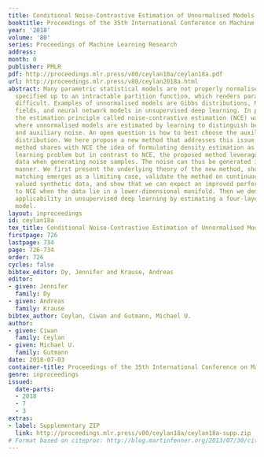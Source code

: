 ```yaml
---
title: Conditional Noise-Contrastive Estimation of Unnormalised Models
booktitle: Proceedings of the 35th International Conference on Machine Learning
year: '2018'
volume: '80'
series: Proceedings of Machine Learning Research
address: 
month: 0
publisher: PMLR
pdf: http://proceedings.mlr.press/v80/ceylan18a/ceylan18a.pdf
url: http://proceedings.mlr.press/v80/ceylan2018a.html
abstract: Many parametric statistical models are not properly normalised and only
  specified up to an intractable partition function, which renders parameter estimation
  difficult. Examples of unnormalised models are Gibbs distributions, Markov random
  fields, and neural network models in unsupervised deep learning. In previous work,
  the estimation principle called noise-contrastive estimation (NCE) was introduced
  where unnormalised models are estimated by learning to distinguish between data
  and auxiliary noise. An open question is how to best choose the auxiliary noise
  distribution. We here propose a new method that addresses this issue. The proposed
  method shares with NCE the idea of formulating density estimation as a supervised
  learning problem but in contrast to NCE, the proposed method leverages the observed
  data when generating noise samples. The noise can thus be generated in a semi-automated
  manner. We first present the underlying theory of the new method, show that score
  matching emerges as a limiting case, validate the method on continuous and discrete
  valued synthetic data, and show that we can expect an improved performance compared
  to NCE when the data lie in a lower-dimensional manifold. Then we demonstrate its
  applicability in unsupervised deep learning by estimating a four-layer neural image
  model.
layout: inproceedings
id: ceylan18a
tex_title: Conditional Noise-Contrastive Estimation of Unnormalised Models
firstpage: 726
lastpage: 734
page: 726-734
order: 726
cycles: false
bibtex_editor: Dy, Jennifer and Krause, Andreas
editor:
- given: Jennifer
  family: Dy
- given: Andreas
  family: Krause
bibtex_author: Ceylan, Ciwan and Gutmann, Michael U.
author:
- given: Ciwan
  family: Ceylan
- given: Michael U.
  family: Gutmann
date: 2018-07-03
container-title: Proceedings of the 35th International Conference on Machine Learning
genre: inproceedings
issued:
  date-parts:
  - 2018
  - 7
  - 3
extras:
- label: Supplementary ZIP
  link: http://proceedings.mlr.press/v80/ceylan18a/ceylan18a-supp.zip
# Format based on citeproc: http://blog.martinfenner.org/2013/07/30/citeproc-yaml-for-bibliographies/
---
```

